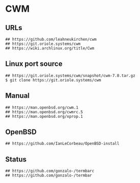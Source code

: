 CWM
===

## URLs

```
## https://github.com/leahneukirchen/cwm
## https://git.oriole.systems/cwm
## https://wiki.archlinux.org/title/Cwm
```

## Linux port source

```
## https://git.oriole.systems/cwm/snapshot/cwm-7.0.tar.gz
$ git clone https://git.oriole.systems/cwm
```

## Manual

```
## https://man.openbsd.org/cwm.1
## https://man.openbsd.org/cwmrc.5
## https://man.openbsd.org/xprop.1
```

## OpenBSD

```
## https://github.com/IanLeCorbeau/OpenBSD-install

```

## Status

```
## https://github.com/gonzalo-/termbarc
## https://github.com/gonzalo-/termbar
```
